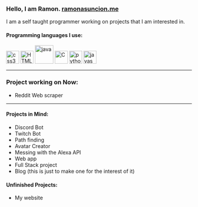 ### Hello, I am Ramon. [ramonasuncion.me][website]

I am a self taught programmer working on projects that I am interested in.
<br/>

#### Programming languages I use:

<a href="https://devdocs.io/css/"><img src="https://i.ibb.co/L6ZzmwP/css3.png" alt="css3" border="0" width="35"></a>
<a href="https://developer.mozilla.org/en-US/docs/Learn/HTML/Introduction_to_HTML"><img src="https://i.ibb.co/kJcmZzy/HTML.png" alt="HTML" border="0" width="35"></a>
<a href="https://docs.oracle.com/en/java/javase/index.html"><img src="https://i.ibb.co/cv9FzYk/java.png" alt="java" border="0" width="50"></a>
<a href="https://docs.microsoft.com/en-us/dotnet/csharp/"><img src="https://i.ibb.co/QjLj5cV/C.png" alt="C" border="0" width="35"></a>
<a href="https://docs.python.org/3/"><img src="https://i.ibb.co/7v12DVh/python.png" alt="python" border="0" width="35"></a>
<a href="https://developer.mozilla.org/en-US/docs/Web/JavaScript"><img src="https://i.ibb.co/8z0V91d/javascript.png" alt="javascript" border="0" width="35"></a>
<br/>

---

### Project working on Now:

- Reddit Web scraper 

---

#### Projects in Mind:

- Discord Bot 
- Twitch Bot 
- Path finding 
- Avatar Creator 
- Messing with the Alexa API 
- Web app
- Full Stack project 
- Blog (this is just to make one for the interest of it)

#### Unfinished Projects:

- My website

[website]: https://ramonasuncion.me
